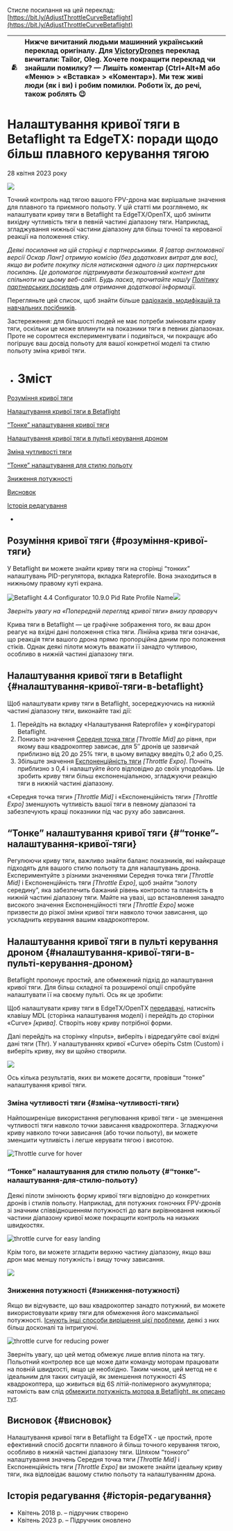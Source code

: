 Стисле посилання на цей переклад: [https://bit.ly/AdjustThrottleCurveBetaflight](https://bit.ly/AdjustThrottleCurveBetaflight)    

| 🫂 | Нижче вичитаний людьми машинний український переклад оригіналу. Для [VictoryDrones](https://www.victory-drones.com/) переклад вичитали: Tailor, Oleg. Хочете покращити переклад чи знайшли помилку? — Лишіть коментар (Ctrl+Alt+M або «Меню» \> «Вставка» \> «Коментар»). Ми теж живі люди (як і ви) і робим помилки. Роботи їх, до речі, також роблять 😉 |
| :---: | :---- |

# Налаштування кривої тяги в Betaflight та EdgeTX: поради щодо більш плавного керування тягою

28 квітня 2023 року

![](./img/Adjusting_Throttle_Curve_in_Betaflight_and_EdgeTX_image_1.png)

Точний контроль над тягою вашого FPV-дрона має вирішальне значення для плавного та приємного польоту. У цій статті ми розглянемо, як налаштувати криву тяги в Betaflight та EdgeTX/OpenTX, щоб змінити вихідну чутливість тяги в певній частині діапазону тяги. Наприклад, згладжування нижньої частини діапазону для більш точної та керованої реакції на положення стіку.

*Деякі посилання на цій сторінці є партнерськими. Я \[автор англомовної версії Оскар Ланг\] отримую комісію (без додаткових витрат для вас), якщо ви робите покупку після натискання одного із цих партнерських посилань. Це допомагає підтримувати безкоштовний контент для спільноти на цьому веб\-сайті. Будь ласка, прочитайте наш/у [Політику партнерських посилань](https://oscarliang.com/affiliate-program-policy/) для отримання додаткової інформації.*

Перегляньте цей список, щоб знайти більше [радіохаків, модифікацій та навчальних посібників](https://oscarliang.com/frsky-taranis-x9d-tutorials-mods-tips-tricks/).

Застереження: для більшості людей не має потреби змінювати криву тяги, оскільки це може вплинути на показники тяги в певних діапазонах. Проте не соромтеся експериментувати і подивіться, чи покращує або погіршує ваш досвід польоту для вашої конкретної моделі та стилю польоту зміна кривої тяги.

* # Зміст

[Розуміння кривої тяги](#розуміння-кривої-тяги)

[Налаштування кривої тяги в Betaflight](#налаштування-кривої-тяги-в-betaflight)

[“Тонке” налаштування кривої тяги](#“тонке”-налаштування-кривої-тяги)

[Налаштування кривої тяги в пульті керування дроном](#налаштування-кривої-тяги-в-пульті-керування-дроном)

[Зміна чутливості тяги](#зміна-чутливості-тяги)

[“Тонке” налаштування для стилю польоту](#“тонке”-налаштування-для-стилю-польоту)

[Зниження потужності](#зниження-потужності)

[Висновок](#висновок)

[Історія редагування](#історія-редагування)

* 

## **Розуміння кривої тяги** {#розуміння-кривої-тяги}

У Betaflight ви можете знайти криву тяги на сторінці “тонких” налаштувань PID-регулятора, вкладка Rateprofile. Вона знаходиться в нижньому правому куті екрана.

![Betaflight 4.4 Configurator 10.9.0 Pid Rate Profile Name](./img/Adjusting_Throttle_Curve_in_Betaflight_and_EdgeTX_image_2.png)![](./img/Adjusting_Throttle_Curve_in_Betaflight_and_EdgeTX_image_3.png)

*Зверніть увагу на «Попередній перегляд кривої тяги» внизу праворуч*

Крива тяги в Betaflight — це графічне зображення того, як ваш дрон реагує на вхідні дані положення стіка тяги. Лінійна крива тяги означає, що реакція тяги вашого дрона прямо пропорційна даним про положення стіків. Однак деякі пілоти можуть вважати її занадто чутливою, особливо в нижній частині діапазону тяги.

## **Налаштування кривої тяги в Betaflight** {#налаштування-кривої-тяги-в-betaflight}

Щоб налаштувати криву тяги в Betaflight, зосереджуючись на нижній частині діапазону тяги, виконайте такі дії:

1. Перейдіть на вкладку «Налаштування Rateprofile» у конфігураторі Betaflight.  
2. Понизьте значення [Середня точка тяги](https://docs.google.com/spreadsheets/d/19LVBAK-7Hr11sl06hOlt_Ib6RLhJ8HAjS0fPe6Encqc/edit#gid=0&range=A383) *\[Throttle Mid\]* до рівня, при якому ваш квадрокоптер зависає, для 5″ дронів це зазвичай приблизно від 20 до 25% тяги, в цьому випадку введіть 0,2 або 0,25.  
3. Збільште значення [Експоненційність тяги](https://docs.google.com/spreadsheets/d/19LVBAK-7Hr11sl06hOlt_Ib6RLhJ8HAjS0fPe6Encqc/edit#gid=0&range=A384) *\[Throttle Expo\]*. Почніть приблизно з 0,4 і налаштуйте його відповідно до своїх уподобань. Це зробить криву тяги більш експоненціальною, згладжуючи реакцію тяги в нижній частині діапазону.

«Середня точка тяги» *\[Throttle Mid\]* і «Експоненційність тяги» *\[Throttle Expo\]* зменшують чутливість вашої тяги в певному діапазоні та забезпечують кращі показники під час руху або зависання.

## **“Тонке” налаштування кривої тяги** {#“тонке”-налаштування-кривої-тяги}

Регулюючи криву тяги, важливо знайти баланс показників, які найкраще підходять для вашого стилю польоту та для налаштувань дрона. Експериментуйте з різними значеннями Середня точка тяги *\[Throttle Mid\]* і Експоненційність тяги *\[Throttle Expo\]*, щоб знайти “золоту середину”, яка забезпечить бажаний рівень контролю та плавність в нижній частині діапазону тяги. Майте на увазі, що встановлення занадто високого значення Експоненційності тяги *\[Throttle Expo\]* може призвести до різкої зміни кривої тяги навколо точки зависання, що ускладнить керування вашим квадрокоптером.

## **Налаштування кривої тяги в пульті керування дроном** {#налаштування-кривої-тяги-в-пульті-керування-дроном}

Betaflight пропонує простий, але обмежений підхід до налаштування кривої тяги. Для більш складної та розширеної опції спробуйте налаштувати її на своєму пульті. Ось як це зробити:

Щоб налаштувати криву тяги в EdgeTX/OpenTX [передавачі](https://oscarliang.com/radio-transmitter/), натисніть клавішу MDL (сторінка налаштування моделі) і перейдіть до сторінки «Curve» *\[крива\]*. Створіть нову криву потрібної форми.

Далі перейдіть на сторінку «Inputs», виберіть і відредагуйте свої вхідні дані тяги (Thr). У налаштуваннях кривої «Curve» оберіть Cstm (Custom) і виберіть криву, яку ви щойно створили.

![](./img/Adjusting_Throttle_Curve_in_Betaflight_and_EdgeTX_image_4.png)

Ось кілька результатів, яких ви можете досягти, провівши “тонке” налаштування кривої тяги.

### 

### **Зміна чутливості тяги** {#зміна-чутливості-тяги}

Найпоширеніше використання регулювання кривої тяги \- це зменшення чутливості тяги навколо точки зависання квадрокоптера. Згладжуючи криву навколо точки зависання (або точки польоту), ви можете зменшити чутливість і легше керувати тягою і висотою.

![Throttle curve for hover](./img/Adjusting_Throttle_Curve_in_Betaflight_and_EdgeTX_image_5.png)

### **“Тонке” налаштування для стилю польоту** {#“тонке”-налаштування-для-стилю-польоту}

Деякі пілоти змінюють форму кривої тяги відповідно до конкретних дронів і стилів польоту. Наприклад, для потужних гоночних FPV-дронів зі значним співвідношенням потужності до ваги вирівнювання нижньої частини діапазону кривої може покращити контроль на низьких швидкостях.

![throttle curve for easy landing](./img/Adjusting_Throttle_Curve_in_Betaflight_and_EdgeTX_image_6.png)

Крім того, ви можете згладити верхню частину діапазону, якщо ваш дрон має меншу потужність і вищу точку зависання.

![](./img/Adjusting_Throttle_Curve_in_Betaflight_and_EdgeTX_image_7.png)

### **Зниження потужності** {#зниження-потужності}

Якщо ви відчуваєте, що ваш квадрокоптер занадто потужний, ви можете використовувати криву тяги для обмеження його максимальної потужності. [Існують інші способи вирішення цієї проблеми](https://oscarliang.com/reduce-power-throttle-taranis-betaflight/), деякі з них більш досконалі та інтригуючі.

![throttle curve for reducing power](./img/Adjusting_Throttle_Curve_in_Betaflight_and_EdgeTX_image_8.png)

Зверніть увагу, що цей метод обмежує лише вплив пілота на тягу. Польотний контролер все ще може дати команду моторам працювати на повній швидкості, якщо це необхідно. Таким чином, цей метод не є ідеальним для таких ситуацій, як зменшення потужності 4S квадрокоптера, що живиться від 6S літій-полімерного акумулятора; натомість вам слід [обмежити потужність мотора в Betaflight, як описано тут](https://oscarliang.com/4s-6s-lipo-same-motors/).

## **Висновок** {#висновок}

Налаштування кривої тяги в Betaflight та EdgeTX \- це простий, проте ефективний спосіб досягти плавного й більш точного керування тягою, особливо в нижній частині діапазону тяги. Шляхом “тонкого” налаштування значень Середня точка тяги *\[Throttle Mid\]* і Експоненційність тяги *\[Throttle Expo\]* ви зможете знайти ідеальну криву тяги, яка відповідає вашому стилю польоту та налаштуванням дрона.

## **Історія редагування** {#історія-редагування}

* Квітень 2018 р. – підручник створено  
* Квітень 2023 р. – Підручник оновлено

[image1]: ![](./img/Adjusting_Throttle_Curve_in_Betaflight_and_EdgeTX_image_1.png)

[image2]: ![](./img/Adjusting_Throttle_Curve_in_Betaflight_and_EdgeTX_image_2.png)

[image3]: ![](./img/Adjusting_Throttle_Curve_in_Betaflight_and_EdgeTX_image_3.png)

[image4]: ![](./img/Adjusting_Throttle_Curve_in_Betaflight_and_EdgeTX_image_4.png)

[image5]: ![](./img/Adjusting_Throttle_Curve_in_Betaflight_and_EdgeTX_image_5.png)

[image6]: ![](./img/Adjusting_Throttle_Curve_in_Betaflight_and_EdgeTX_image_6.png)

[image7]: ![](./img/Adjusting_Throttle_Curve_in_Betaflight_and_EdgeTX_image_7.png)

[image8]: ![](./img/Adjusting_Throttle_Curve_in_Betaflight_and_EdgeTX_image_8.png)